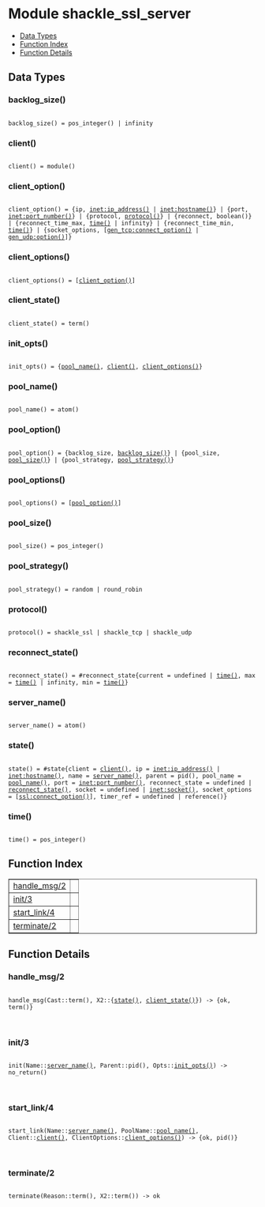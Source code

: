 

# Module shackle_ssl_server #
* [Data Types](#types)
* [Function Index](#index)
* [Function Details](#functions)

<a name="types"></a>

## Data Types ##




### <a name="type-backlog_size">backlog_size()</a> ###


<pre><code>
backlog_size() = pos_integer() | infinity
</code></pre>




### <a name="type-client">client()</a> ###


<pre><code>
client() = module()
</code></pre>




### <a name="type-client_option">client_option()</a> ###


<pre><code>
client_option() = {ip, <a href="inet.md#type-ip_address">inet:ip_address()</a> | <a href="inet.md#type-hostname">inet:hostname()</a>} | {port, <a href="inet.md#type-port_number">inet:port_number()</a>} | {protocol, <a href="#type-protocol">protocol()</a>} | {reconnect, boolean()} | {reconnect_time_max, <a href="#type-time">time()</a> | infinity} | {reconnect_time_min, <a href="#type-time">time()</a>} | {socket_options, [<a href="gen_tcp.md#type-connect_option">gen_tcp:connect_option()</a> | <a href="gen_udp.md#type-option">gen_udp:option()</a>]}
</code></pre>




### <a name="type-client_options">client_options()</a> ###


<pre><code>
client_options() = [<a href="#type-client_option">client_option()</a>]
</code></pre>




### <a name="type-client_state">client_state()</a> ###


<pre><code>
client_state() = term()
</code></pre>




### <a name="type-init_opts">init_opts()</a> ###


<pre><code>
init_opts() = {<a href="#type-pool_name">pool_name()</a>, <a href="#type-client">client()</a>, <a href="#type-client_options">client_options()</a>}
</code></pre>




### <a name="type-pool_name">pool_name()</a> ###


<pre><code>
pool_name() = atom()
</code></pre>




### <a name="type-pool_option">pool_option()</a> ###


<pre><code>
pool_option() = {backlog_size, <a href="#type-backlog_size">backlog_size()</a>} | {pool_size, <a href="#type-pool_size">pool_size()</a>} | {pool_strategy, <a href="#type-pool_strategy">pool_strategy()</a>}
</code></pre>




### <a name="type-pool_options">pool_options()</a> ###


<pre><code>
pool_options() = [<a href="#type-pool_option">pool_option()</a>]
</code></pre>




### <a name="type-pool_size">pool_size()</a> ###


<pre><code>
pool_size() = pos_integer()
</code></pre>




### <a name="type-pool_strategy">pool_strategy()</a> ###


<pre><code>
pool_strategy() = random | round_robin
</code></pre>




### <a name="type-protocol">protocol()</a> ###


<pre><code>
protocol() = shackle_ssl | shackle_tcp | shackle_udp
</code></pre>




### <a name="type-reconnect_state">reconnect_state()</a> ###


<pre><code>
reconnect_state() = #reconnect_state{current = undefined | <a href="#type-time">time()</a>, max = <a href="#type-time">time()</a> | infinity, min = <a href="#type-time">time()</a>}
</code></pre>




### <a name="type-server_name">server_name()</a> ###


<pre><code>
server_name() = atom()
</code></pre>




### <a name="type-state">state()</a> ###


<pre><code>
state() = #state{client = <a href="#type-client">client()</a>, ip = <a href="inet.md#type-ip_address">inet:ip_address()</a> | <a href="inet.md#type-hostname">inet:hostname()</a>, name = <a href="#type-server_name">server_name()</a>, parent = pid(), pool_name = <a href="#type-pool_name">pool_name()</a>, port = <a href="inet.md#type-port_number">inet:port_number()</a>, reconnect_state = undefined | <a href="#type-reconnect_state">reconnect_state()</a>, socket = undefined | <a href="inet.md#type-socket">inet:socket()</a>, socket_options = [<a href="ssl.md#type-connect_option">ssl:connect_option()</a>], timer_ref = undefined | reference()}
</code></pre>




### <a name="type-time">time()</a> ###


<pre><code>
time() = pos_integer()
</code></pre>

<a name="index"></a>

## Function Index ##


<table width="100%" border="1" cellspacing="0" cellpadding="2" summary="function index"><tr><td valign="top"><a href="#handle_msg-2">handle_msg/2</a></td><td></td></tr><tr><td valign="top"><a href="#init-3">init/3</a></td><td></td></tr><tr><td valign="top"><a href="#start_link-4">start_link/4</a></td><td></td></tr><tr><td valign="top"><a href="#terminate-2">terminate/2</a></td><td></td></tr></table>


<a name="functions"></a>

## Function Details ##

<a name="handle_msg-2"></a>

### handle_msg/2 ###

<pre><code>
handle_msg(Cast::term(), X2::{<a href="#type-state">state()</a>, <a href="#type-client_state">client_state()</a>}) -&gt; {ok, term()}
</code></pre>
<br />

<a name="init-3"></a>

### init/3 ###

<pre><code>
init(Name::<a href="#type-server_name">server_name()</a>, Parent::pid(), Opts::<a href="#type-init_opts">init_opts()</a>) -&gt; no_return()
</code></pre>
<br />

<a name="start_link-4"></a>

### start_link/4 ###

<pre><code>
start_link(Name::<a href="#type-server_name">server_name()</a>, PoolName::<a href="#type-pool_name">pool_name()</a>, Client::<a href="#type-client">client()</a>, ClientOptions::<a href="#type-client_options">client_options()</a>) -&gt; {ok, pid()}
</code></pre>
<br />

<a name="terminate-2"></a>

### terminate/2 ###

<pre><code>
terminate(Reason::term(), X2::term()) -&gt; ok
</code></pre>
<br />

